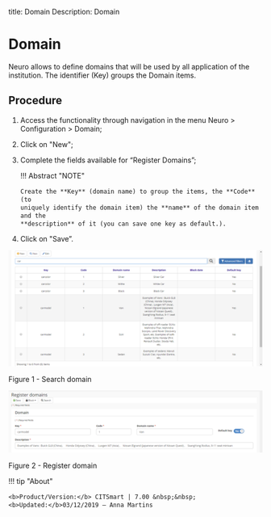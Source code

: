 title: Domain
Description: Domain
# Domain

Neuro allows to define domains that will be used by all application of the
institution. The identifier (Key) groups the Domain items.

Procedure
---------

1.  Access the functionality through navigation in the menu Neuro \> Configuration \> Domain;

2.  Click on "New";

3.  Complete the fields available for “Register Domains”;


    !!! Abstract "NOTE"

        Create the **Key** (domain name) to group the items, the **Code** (to
        uniquely identify the domain item) the **name** of the domain item and the
        **description** of it (you can save one key as default.).

1.  Click on "Save”.


![search](images/neuro-7.png)

Figure 1 - Search domain


![search](images/neuro-8.png)

Figure 2 - Register domain

!!! tip "About"

    <b>Product/Version:</b> CITSmart | 7.00 &nbsp;&nbsp;
    <b>Updated:</b>03/12/2019 – Anna Martins
